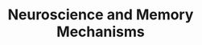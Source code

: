 ---
title: "Neuroscience and Memory Mechanisms"
collection: talks
type: outreach
venue: "Online interview for the University of the Extreme South of Santa Catarina, Brazil."
year: 2020
location: ""
website: https://bit.ly/entrevistas-palestras
---